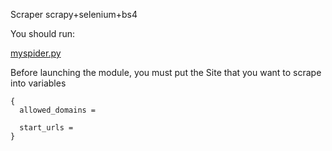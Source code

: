 Scraper
scrapy+selenium+bs4

You should run:

[myspider.py](./scraper/scraper/spiders/myspider.py)

Before launching the module, you must put the Site that you want to scrape into variables
```
{
  allowed_domains = 

  start_urls =
}
```